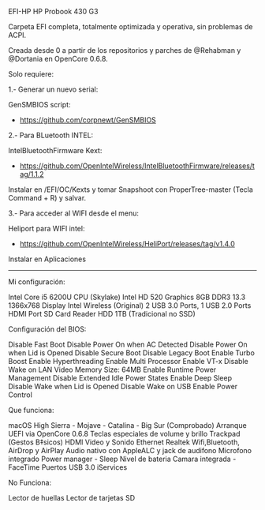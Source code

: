
EFI-HP
HP Probook 430 G3


Carpeta EFI completa, totalmente optimizada y operativa, sin problemas de ACPI.

Creada desde 0 a partir de los repositorios y parches de @Rehabman y @Dortania en OpenCore 0.6.8.

Solo requiere:

1.- Generar un nuevo serial:

GenSMBIOS script:

- https://github.com/corpnewt/GenSMBIOS


2.- Para BLuetooth INTEL:

IntelBluetoothFirmware Kext:

- https://github.com/OpenIntelWireless/IntelBluetoothFirmware/releases/tag/1.1.2

Instalar en /EFI/OC/Kexts y tomar Snapshoot con ProperTree-master (Tecla Command + R) y salvar.


3.- Para acceder al WIFI desde el menu:

Heliport para WIFI intel:

- https://github.com/OpenIntelWireless/HeliPort/releases/tag/v1.4.0

Instalar en Aplicaciones


------------------------------------------------------------------------------------------

Mi configuración:

Intel Core i5 6200U CPU (Skylake)
Intel HD 520 Graphics
8GB DDR3
13.3 1366x768 Display
Intel Wireless (Original)
2 USB 3.0 Ports, 1 USB 2.0 Ports
HDMI Port
SD Card Reader
HDD 1TB (Tradicional no SSD)


Configuración del BIOS:

Disable Fast Boot
Disable Power On when AC Detected
Disable Power On when Lid is Opened
Disable Secure Boot
Disable Legacy Boot
Enable Turbo Boost
Enable Hyperthreading
Enable Multi Processor
Enable VT-x
Disable Wake on LAN
Video Memory Size: 64MB
Enable Runtime Power Management
Disable Extended Idle Power States
Enable Deep Sleep
Disable Wake when Lid is Opened
Disable Wake on USB
Enable Power Control


Que funciona:

macOS High Sierra - Mojave - Catalina - Big Sur (Comprobado)
Arranque UEFI via OpenCore 0.6.8
Teclas especiales de volume y brillo
Trackpad (Gestos B‡sicos)
HDMI Video y Sonido
Ethernet Realtek
Wifi,Bluetooth, AirDrop y AirPlay
Audio nativo con AppleALC y jack de audifono
Microfono integrado
Power manager - Sleep
Nivel de bateria
Camara integrada - FaceTime
Puertos USB 3.0
iServices


No Funciona:

Lector de huellas
Lector de tarjetas SD


